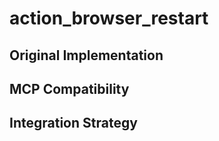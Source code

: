 # action_browser_restart

## Original Implementation

## MCP Compatibility

## Integration Strategy

